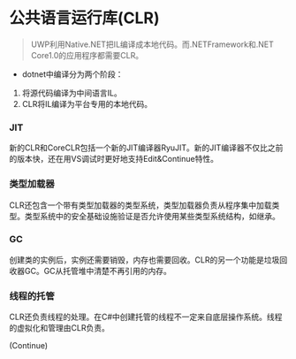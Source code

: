 # 公共语言运行库(CLR)    

> UWP利用Native.NET把IL编译成本地代码。而.NETFramework和.NET Core1.0的应用程序都需要CLR。    

- dotnet中编译分为两个阶段：    

1. 将源代码编译为中间语言IL。  
2. CLR将IL编译为平台专用的本地代码。  

### JIT    

新的CLR和CoreCLR包括一个新的JIT编译器RyuJIT。新的JIT编译器不仅比之前的版本快，还在用VS调试时更好地支持Edit&Continue特性。    

### 类型加载器    

CLR还包含一个带有类型加载器的类型系统，类型加载器负责从程序集中加载类型。类型系统中的安全基础设施验证是否允许使用某些类型系统结构，如继承。    

### GC    

创建类的实例后，实例还需要销毁，内存也需要回收。CLR的另一个功能是垃圾回收器GC。GC从托管堆中清楚不再引用的内存。    

### 线程的托管  

CLR还负责线程的处理。在C#中创建托管的线程不一定来自底层操作系统。线程的虚拟化和管理由CLR负责。    

(Continue)  